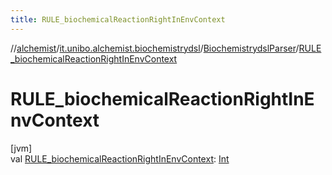 ```yaml
---
title: RULE_biochemicalReactionRightInEnvContext
---
```

//[alchemist](../../../index.html)/[it.unibo.alchemist.biochemistrydsl](../index.html)/[BiochemistrydslParser](index.html)/[RULE_biochemicalReactionRightInEnvContext](-r-u-l-e_biochemical-reaction-right-in-env-context.html)



# RULE_biochemicalReactionRightInEnvContext



[jvm]\
val [RULE_biochemicalReactionRightInEnvContext](-r-u-l-e_biochemical-reaction-right-in-env-context.html): [Int](https://kotlinlang.org/api/latest/jvm/stdlib/kotlin/-int/index.html)




